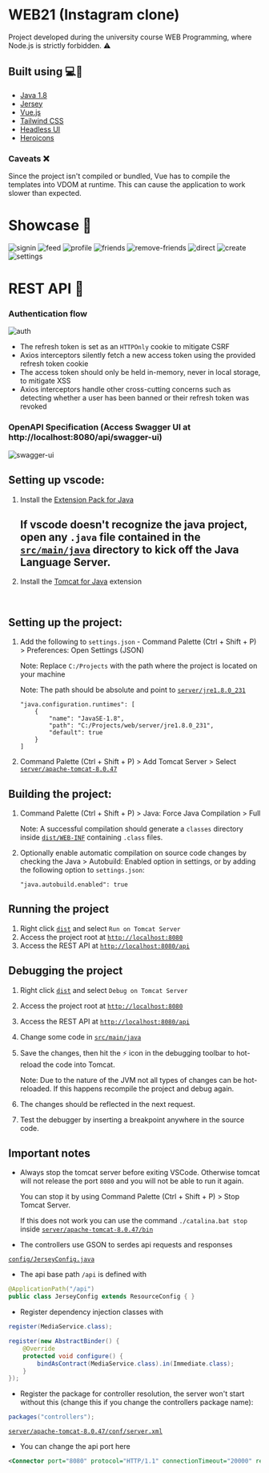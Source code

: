 # WEB21 (Instagram clone)
Project developed during the university course WEB Programming, where Node.js is strictly forbidden. ⚠️

## Built using 💻🚀
- [Java 1.8](https://www.java.com/en/download/manual.jsp)
- [Jersey](https://eclipse-ee4j.github.io/jersey/)
- [Vue.js](https://v3.vuejs.org/)
- [Tailwind CSS](https://tailwindcss.com/)
- [Headless UI](https://headlessui.dev/)
- [Heroicons](https://heroicons.com/)

### Caveats ❌
Since the project isn't compiled or bundled, Vue has to compile the templates into VDOM at runtime. This can cause the application to work slower than expected.

# Showcase 📸
![signin](https://i.ibb.co/6wk5kwx/localhost-8080-High-Resolution.png)
![feed](https://i.ibb.co/Pm1sTwh/localhost-8080-direct-t-492ca1a9-67e6-4e4c-ae2f-98cf537f220c-High-Resolution-3.png)
![profile](https://i.ibb.co/y5v3642/localhost-8080-direct-t-492ca1a9-67e6-4e4c-ae2f-98cf537f220c-High-Resolution-4.png)
![friends](https://i.ibb.co/YWYKvwW/localhost-8080-ivan-gajic-High-Resolution-1.png)
![remove-friends](https://i.ibb.co/DtsShRm/localhost-8080-ivanapetkovic-High-Resolution.png)
![direct](https://i.ibb.co/xHZhx5G/localhost-8080-direct-t-492ca1a9-67e6-4e4c-ae2f-98cf537f220c-High-Resolution-1.png)
![create](https://i.ibb.co/3C8Mc6m/localhost-8080-direct-t-492ca1a9-67e6-4e4c-ae2f-98cf537f220c-High-Resolution-2.png)
![settings](https://i.ibb.co/hdF5zkd/localhost-8080-settings-High-Resolution.png)

# REST API 📝

### Authentication flow
![auth](https://valor-software.com/assets/images/5e456e6a9522e72386a3d109_D-zJVfpIrJ-Ji17cz4XsxFhXbJ7M6u0l9t-0fnzVVEN_O9HqCLyb-kzVV9PD3VQepkw2G6MmVTIidM6kTZ_-qbQVrLppqWNrV0pue1FyXWgkgwdE1sjVb6ZFp8WM_hFEBmnwSc_5.png)

- The refresh token is set as an `HTTPOnly` cookie to mitigate CSRF
- Axios interceptors silently fetch a new access token using the provided refresh token cookie
- The access token should only be held in-memory, never in local storage, to mitigate XSS
- Axios interceptors handle other cross-cutting concerns such as detecting whether a user has been banned or their refresh token was revoked

### OpenAPI Specification (Access Swagger UI at http://localhost:8080/api/swagger-ui)
![swagger-ui](https://i.ibb.co/8YhTtxT/localhost-8080-swagger-ui-1.png)

## Setting up vscode:

1. Install the [Extension Pack for Java](https://marketplace.visualstudio.com/items?itemName=vscjava.vscode-java-pack)

    ## If vscode doesn't recognize the java project, open any `.java` file contained in the [`src/main/java`](/src/main/java) directory to kick off the Java Language Server.

2. Install the [Tomcat for Java](https://marketplace.visualstudio.com/items?itemName=adashen.vscode-tomcat) extension

</br>

## Setting up the project:

1. Add the following to `settings.json` - Command Palette (Ctrl + Shift + P) > Preferences: Open Settings (JSON)

    Note: Replace `C:/Projects` with the path where the project is located on your machine

    Note: The path should be absolute and point to [`server/jre1.8.0_231`](server/jre1.8.0_231)

    ```	
    "java.configuration.runtimes": [
        {
            "name": "JavaSE-1.8",
            "path": "C:/Projects/web/server/jre1.8.0_231",
            "default": true
        }
    ]
    ```

2. Command Palette (Ctrl + Shift + P) > Add Tomcat Server > Select [`server/apache-tomcat-8.0.47`](server/apache-tomcat-8.0.47)
    
## Building the project:

1. Command Palette (Ctrl + Shift + P) > Java: Force Java Compilation > Full

    Note: A successful compilation should generate a `classes` directory inside [`dist/WEB-INF`](/dist/WEB-INF/)
    containing `.class` files.

2. Optionally enable automatic compilation on source code changes by checking the Java > Autobuild: Enabled option in settings, or by adding the following option to `settings.json`:

    ```"java.autobuild.enabled": true```

## Running the project

1. Right click [`dist`](/dist) and select `Run on Tomcat Server`
2. Access the project root at [`http://localhost:8080`](http://localhost:8080)
3. Access the REST API at [`http://localhost:8080/api`](http://localhost:8080/api)

## Debugging the project

1. Right click [`dist`](/dist) and select `Debug on Tomcat Server`
2. Access the project root at [`http://localhost:8080`](http://localhost:8080)
3. Access the REST API at [`http://localhost:8080/api`](http://localhost:8080/api)
4. Change some code in [`src/main/java`](/src/main/java)
5. Save the changes, then hit the ⚡ icon in the debugging toolbar to hot-reload the code into Tomcat.

    Note: Due to the nature of the JVM not all types of changes can be hot-reloaded.
    If this happens recompile the project and debug again.
6. The changes should be reflected in the next request.
7. Test the debugger by inserting a breakpoint anywhere in the source code.


## Important notes

- Always stop the tomcat server before exiting VSCode. Otherwise tomcat will not release the port `8080` and you will not be able to run it again.

  You can stop it by using Command Palette (Ctrl + Shift + P) > Stop Tomcat Server.

  If this does not work you can use the command `./catalina.bat stop` inside [`server/apache-tomcat-8.0.47/bin`](/server/apache-tomcat-8.0.47/bin)

- The controllers use GSON to serdes api requests and responses

[`config/JerseyConfig.java`](/src/main/java/config/JerseyConfig.java)
- The api base path `/api` is defined with 
```java
@ApplicationPath("/api")
public class JerseyConfig extends ResourceConfig { }
```

- Register dependency injection classes with
```java
register(MediaService.class);

register(new AbstractBinder() {
    @Override
    protected void configure() {
        bindAsContract(MediaService.class).in(Immediate.class);
    }
});
```

- Register the package for controller resolution, the server won't start without this (change this if you change the controllers package name):

```java
packages("controllers");
```


[`server/apache-tomcat-8.0.47/conf/server.xml`](/server/apache-tomcat-8.0.47/conf/server.xml)
- You can change the api port here
```xml
<Connector port="8080" protocol="HTTP/1.1" connectionTimeout="20000" redirectPort="8443" />
```


